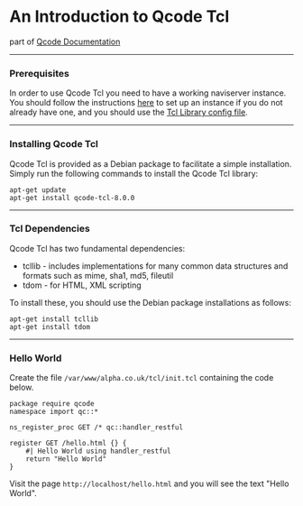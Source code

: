 An Introduction to Qcode Tcl
========
part of [Qcode Documentation](index.md)

-----
### Prerequisites

In order to use Qcode Tcl you need to have a working naviserver instance. You should follow the instructions [here](naviserver-introduction.md) to set up an instance if you do not already have one, and you should use the [Tcl Library config file](naviserver-config-tcl.md). 

-----
### Installing Qcode Tcl

Qcode Tcl is provided as a Debian package to facilitate a simple installation.  Simply run the following commands to install the Qcode Tcl library:

```
apt-get update
apt-get install qcode-tcl-8.0.0
```

-----
### Tcl Dependencies

Qcode Tcl has two fundamental dependencies:

* tcllib - includes implementations for many common data structures and formats such as mime, sha1, md5, fileutil
* tdom - for HTML, XML scripting

To install these, you should use the Debian package installations as follows:

```
apt-get install tcllib
apt-get install tdom
```

-----
### Hello World

Create the file `/var/www/alpha.co.uk/tcl/init.tcl` containing the code below.

```
package require qcode
namespace import qc::*

ns_register_proc GET /* qc::handler_restful

register GET /hello.html {} {
    #| Hello World using handler_restful
    return "Hello World"
}
```

Visit the page `http://localhost/hello.html` and you will see the text "Hello World".

